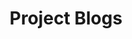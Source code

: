 ---
title: Project Blogs
menu:
  sidebar:
    name: Case Study blogs
    identifier: pblogs
    weight: 20
---